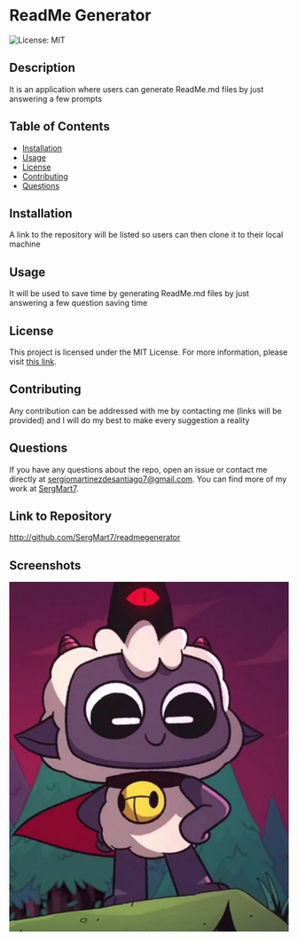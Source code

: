 # ReadMe Generator

![License: MIT](https://img.shields.io/badge/License-MIT-yellow.svg)

## Description

It is an application where users can generate ReadMe.md files by just answering a few prompts

## Table of Contents

- [Installation](#installation)
- [Usage](#usage)
- [License](#license)
- [Contributing](#contributing)
- [Questions](#questions)

## Installation

A link to the repository will be listed so users can then clone it to their local machine

## Usage

It will be used to save time by generating ReadMe.md files by just answering a few question saving time

## License

This project is licensed under the MIT License. For more information, please visit [this link](https://opensource.org/licenses/MIT).

## Contributing

Any contribution can be addressed with me by contacting me (links will be provided) and I will do my best to make every suggestion a reality

## Questions

If you have any questions about the repo, open an issue or contact me directly at sergiomartinezdesantiago7@gmail.com. You can find more of my work at [SergMart7](https://github.com/SergMart7).

## Link to Repository

http://github.com/SergMart7/readmegenerator

## Screenshots

![Screenshot of our page](./images/lambart.jpeg)

